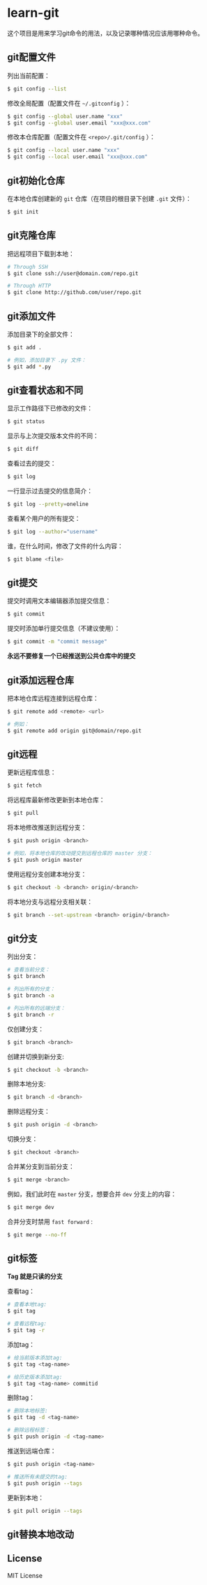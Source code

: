 # learn-git

这个项目是用来学习git命令的用法，以及记录哪种情况应该用哪种命令。



## git配置文件

列出当前配置：

```bash
$ git config --list
```

修改全局配置（配置文件在 `~/.gitconfig` ）：

```bash
$ git config --global user.name "xxx"
$ git config --global user.email "xxx@xxx.com"
```

修改本仓库配置（配置文件在 `<repo>/.git/config` ）：

```bash
$ git config --local user.name "xxx"
$ git config --local user.email "xxx@xxx.com"
```



## git初始化仓库

在本地仓库创建新的 `git` 仓库（在项目的根目录下创建 `.git` 文件）：

```bash
$ git init
```



## git克隆仓库

把远程项目下载到本地：

```bash
# Through SSH
$ git clone ssh://user@domain.com/repo.git

# Through HTTP
$ git clone http://github.com/user/repo.git
```



## git添加文件

添加目录下的全部文件：

```bash
$ git add .

# 例如，添加目录下 .py 文件：
$ git add *.py
```



## git查看状态和不同

显示工作路径下已修改的文件：

```bash
$ git status
```

显示与上次提交版本文件的不同：

```bash
$ git diff
```

查看过去的提交：

```bash
$ git log
```

一行显示过去提交的信息简介：

```bash
$ git log --pretty=oneline
```

查看某个用户的所有提交：

```bash
$ git log --author="username"
```

谁，在什么时间，修改了文件的什么内容：

```bash
$ git blame <file>
```



## git提交

提交时调用文本编辑器添加提交信息：

```bash
$ git commit
```

提交时添加单行提交信息（不建议使用）：

```bash
$ git commit -m "commit message"
```

**永远不要修复一个已经推送到公共仓库中的提交** 



## git添加远程仓库

把本地仓库远程连接到远程仓库：

```bash
$ git remote add <remote> <url>

# 例如：
$ git remote add origin git@domain/repo.git
```



## git远程

更新远程库信息：

```bash
$ git fetch
```

将远程库最新修改更新到本地仓库：

```bash
$ git pull
```

将本地修改推送到远程分支：

```bash
$ git push origin <branch>

# 例如，将本地仓库的改动提交到远程仓库的 master 分支：
$ git push origin master
```

使用远程分支创建本地分支：

```bash
$ git checkout -b <branch> origin/<branch>
```

将本地分支与远程分支相关联：

```bash
$ git branch --set-upstream <branch> origin/<branch>
```



## git分支

列出分支：

```bash
# 查看当前分支：
$ git branch

# 列出所有的分支：
$ git branch -a

# 列出所有的远端分支：
$ git branch -r
```

仅创建分支：

```bash
$ git branch <branch>
```

创建并切换到新分支:

```bash
$ git checkout -b <branch>
```

删除本地分支:

```bash
$ git branch -d <branch>
```

删除远程分支：

```bash
$ git push origin -d <branch>
```

切换分支：

```bash
$ git checkout <branch>
```

合并某分支到当前分支：

```bash
$ git merge <branch>
```

例如，我们此时在 `master` 分支，想要合并 `dev` 分支上的内容：

```bash
$ git merge dev
```

合并分支时禁用 `fast forward` :

```bash
$ git merge --no-ff
```



## git标签

**Tag 就是只读的分支**

查看tag：

```bash
# 查看本地tag:
$ git tag

# 查看远程tag:
$ git tag -r
```

添加tag：

```bash
# 给当前版本添加tag:
$ git tag <tag-name>

# 给历史版本添加tag:
$ git tag <tag-name> commitid
```

删除tag：

```bash
# 删除本地标签:
$ git tag -d <tag-name>

# 删除远程标签：
$ git push origin -d <tag-name>
```

推送到远端仓库：

```bash
$ git push origin <tag-name>

# 推送所有未提交的tag:
$ git push origin --tags
```

更新到本地：

```bash
$ git pull origin --tags
```



## git替换本地改动

## License

MIT License
